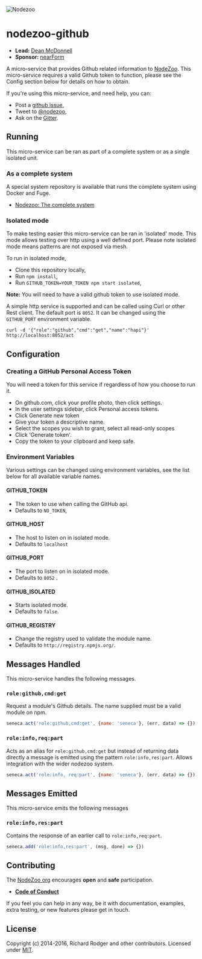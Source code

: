 ![Nodezoo][Logo]

# nodezoo-github

- __Lead:__ [Dean McDonnell][Lead]
- __Sponsor:__ [nearForm][Sponsor]

A micro-service that provides Github related information to [NodeZoo][]. This
micro-service requires a valid Github token to function, please see the Config
section below for details on how to obtain.

If you're using this micro-service, and need help, you can:

- Post a [github issue][],
- Tweet to [@nodezoo][],
- Ask on the [Gitter][gitter-url].

## Running
This micro-service can be ran as part of a complete system or as a single isolated
unit.

### As a complete system
A special system repository is available that runs the complete system using Docker
and Fuge.

- [Nodezoo: The complete system][System]

### Isolated mode
To make testing easier this micro-service can be ran in 'isolated' mode. This mode
allows testing over http using a well defined port. Please note isolated mode means
patterns are not exposed via mesh.

To run in isolated mode,

 - Clone this repository locally,
 - Run `npm install`,
 - Run `GITHUB_TOKEN=YOUR_TOKEN npm start isolated`,

__Note:__ You will need to have a valid github token to use isolated mode.

A simple http service is supported and can be called using Curl or other Rest client.
The default port is `8052`. It can be changed using the `GITHUB_PORT` environment
variable.

```
curl -d '{"role":"github","cmd":"get","name":"hapi"}' http://localhost:8052/act
```

## Configuration

### Creating a GitHub Personal Access Token
You will need a token for this service if regardless of how you choose to run it.

  - On github.com, click your profile photo, then click settings.
  - In the user settings sidebar, click Personal access tokens.
  - Click Generate new token
  - Give your token a descriptive name.
  - Select the scopes you wish to grant, select all read-only scopes
  - Click 'Generate token'.
  - Copy the token to your clipboard and keep safe.

### Environment Variables
Various settings can be changed using environment variables, see the list below for
all available variable names.

#### GITHUB_TOKEN
  - The token to use when calling the GitHub api.
  - Defaults to `NO_TOKEN`,

#### GITHUB_HOST
  - The host to listen on in isolated mode.
  - Defaults to `localhost`

#### GITHUB_PORT
  - The port to listen on in isolated mode.
  - Defaults to `8052` .

#### GITHUB_ISOLATED
  - Starts isolated mode.
  - Defaults to `false`.

#### GITHUB_REGISTRY
  - Change the registry used to validate the module name.
  - Defaults to `http://registry.npmjs.org/`.

## Messages Handled
This micro-service handles the following messages.

### `role:github,cmd:get`
Request a module's Github details. The name supplied must be a valid module on npm.

```js
seneca.act('role:github,cmd:get', {name: 'seneca'}, (err, data) => {})
```

### `role:info,req:part`
Acts as an alias for `role:github,cmd:get` but instead of returning data directly a
message is emitted using the pattern `role:info,res:part`. Allows integration with
the wider nodezoo system.

```js
seneca.act('role:info, req:part', {name: 'seneca'}, (err, data) => {})
```

## Messages Emitted
This micro-service emits the following messages

### `role:info,res:part`
Contains the response of an earlier call to `role:info,req:part`.

```js
seneca.add('role:info,res:part', (msg, done) => {})
```

## Contributing
The [NodeZoo org][] encourages __open__ and __safe__ participation.

- __[Code of Conduct]__

If you feel you can help in any way, be it with documentation, examples, extra testing, or new
features please get in touch.

## License
Copyright (c) 2014-2016, Richard Rodger and other contributors.
Licensed under [MIT][].

[main repo]: https://github.com/rjrodger/nodezoo
[MIT]: ./LICENSE
[Code of Conduct]: https://github.com/nodezoo/nodezoo-org/blob/master/CoC.md
[Sponsor]: http://www.nearform.com/
[NodeZoo org]: http://www.nodezoo.com/
[NodeZoo]: https://github.com/nodezoo
[Lead]: https://github.com/mcdonnelldean
[github issue]: https://github.com/nodezoo/nodezoo-github/issues
[@nodezoo]: http://twitter.com/nodezoo
[gitter-url]: https://gitter.im/nodezoo/nodezoo-org
[System]: https://github.com/nodezoo/nodezoo-system
[Logo]: https://raw.githubusercontent.com/nodezoo/nodezoo-org/master/assets/logo-nodezoo.png

